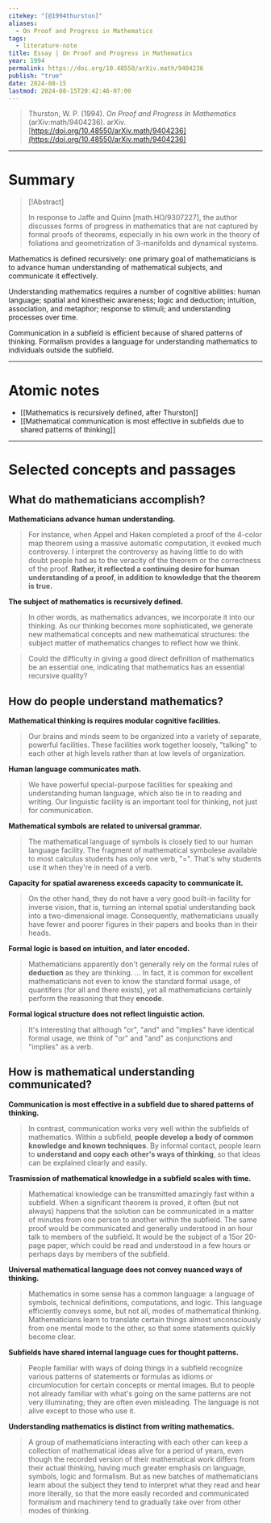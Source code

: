 ```yaml
---
citekey: "[@1994thurston]"
​aliases:
  - On Proof and Progress in Mathematics
tags:
  - literature-note
title: Essay | On Proof and Progress in Mathematics
year: 1994
permalink: https://doi.org/10.48550/arXiv.math/9404236
publish: "true"
date: 2024-08-15
lastmod: 2024-08-15T20:42:46-07:00
---
```

> Thurston, W. P. (1994). _On Proof and Progress In Mathematics_ (arXiv:math/9404236). arXiv. [https://doi.org/10.48550/arXiv.math/9404236](https://doi.org/10.48550/arXiv.math/9404236)


---
# Summary


> [!Abstract]
>
> In response to Jaffe and Quinn [math.HO/9307227], the author discusses forms of progress in mathematics that are not captured by formal proofs of theorems, especially in his own work in the theory of foliations and geometrization of 3-manifolds and dynamical systems.

Mathematics is defined recursively: one primary goal of mathematicians is to advance human understanding of mathematical subjects, and communicate it effectively.

Understanding mathematics requires a number of cognitive abilities: human language; spatial and kinestheic awareness; logic and deduction; intuition, association, and metaphor; response to stimuli; and understanding processes over time.

Communication in a subfield is efficient because of shared patterns of thinking. Formalism provides a language for understanding mathematics to individuals outside the subfield.

---
# Atomic notes

- [[Mathematics is recursively defined, after Thurston]]
- [[Mathematical communication is most effective in subfields due to shared patterns of thinking]]

---

# Selected concepts and passages

## What do mathematicians accomplish?

**Mathematicians advance human understanding.**
> For instance, when Appel and Haken completed a proof of the 4-color map theorem using a massive automatic computation, it evoked much controversy. I interpret the controversy as having little to do with doubt people had as to the veracity of the theorem or the correctness of the proof. **Rather, it reflected a continuing desire for human understanding of a proof, in addition to knowledge that the theorem is true.**

**The subject of mathematics is recursively defined.**
> In other words, as mathematics advances, we incorporate it into our thinking. As our thinking becomes more sophisticated, we generate new mathematical concepts and new mathematical structures: the subject matter of mathematics changes to reflect how we think.

> Could the difficulty in giving a good direct definition of mathematics be an essential one, indicating that mathematics has an essential recursive quality?

## How do people understand mathematics?

**Mathematical thinking is requires modular cognitive facilities.**
> Our brains and minds seem to be organized into a variety of separate, powerful facilities. These facilities work together loosely, "talking" to each other at high levels rather than at low levels of organization.

**Human language communicates math.**
> We have powerful special-purpose facilities for speaking and understanding human language, which also tie in to reading and writing. Our linguistic facility is an important tool for thinking, not just for communication.

**Mathematical symbols are related to universal grammar.**
> The mathematical language of symbols is closely tied to our human language facility. The fragment of mathematical symbolese available to most calculus students has only one verb, "=". That's why students use it when they're in need of a verb.

**Capacity for spatial awareness exceeds capacity to communicate it.**
> On the other hand, they do not have a very good built-in facility for inverse vision, that is, turning an internal spatial understanding back into a two-dimensional image. Consequently, mathematicians usually have fewer and poorer figures in their papers and books than in their heads.

**Formal logic is based on intuition, and later encoded.**
> Mathematicians apparently don't generally rely on the formal rules of **deduction** as they are thinking. ... In fact, it is common for excellent mathematicians not even to know the standard formal usage, of quantifers (for all and there exists), yet all mathematicians certainly perform the reasoning that they **encode**.

**Formal logical structure does not reflect linguistic action.**
> It's interesting that although "or", "and" and "implies" have identical formal usage, we think of "or" and "and" as conjunctions and "implies" as a verb.

## How is mathematical understanding communicated?

**Communication is most effective in a subfield due to shared patterns of thinking.**
> In contrast, communication works very well within the subfields of mathematics. Within a subfield, **people develop a body of common knowledge and known techniques**. By informal contact, people learn to **understand and copy each other's ways of thinking**, so that ideas can be explained clearly and easily.

**Trasmission of mathematical knowledge in a subfield scales with time.**
> Mathematical knowledge can be transmitted amazingly fast within a subfield. When a significant theorem is proved, it often (but not always) happens that the solution can be communicated in a matter of minutes from one person to another within the subfield. The same proof would be communicated and generally understood in an hour talk to members of the subfield. It would be the subject of a 15or 20-page paper, which could be read and understood in a few hours or perhaps days by members of the subfield.

**Universal mathematical language does not convey nuanced ways of thinking.**
> Mathematics in some sense has a common language: a language of symbols, technical definitions, computations, and logic. This language efficiently conveys some, but not all, modes of mathematical thinking. Mathematicians learn to translate certain things almost unconsciously from one mental mode to the other, so that some statements quickly become clear.

**Subfields have shared internal language cues for thought patterns.**
> People familiar with ways of doing things in a subfield recognize various patterns of statements or formulas as idioms or circumlocution for certain concepts or mental images. But to people not already familiar with what's going on the same patterns are not very illuminating; they are often even misleading. The language is not alive except to those who use it.

**Understanding mathematics is distinct from writing mathematics.**
> A group of mathematicians interacting with each other can keep a collection of mathematical ideas alive for a period of years, even though the recorded version of their mathematical work differs from their actual thinking, having much greater emphasis on language, symbols, logic and formalism. But as new batches of mathematicians learn about the subject they tend to interpret what they read and hear more literally, so that the more easily recorded and communicated formalism and machinery tend to gradually take over from other modes of thinking.



